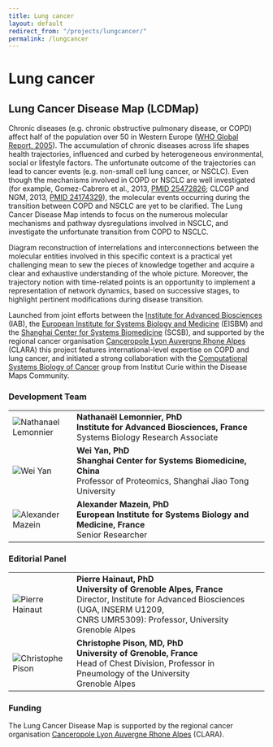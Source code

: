 ```yaml
---
title: Lung cancer
layout: default
redirect_from: "/projects/lungcancer/"
permalink: /lungcancer
---
```


# Lung cancer

## Lung Cancer Disease Map (LCDMap)

Chronic diseases (e.g. chronic obstructive pulmonary disease, or COPD) affect half of the population over 50 in Western Europe 
([WHO Global Report, 2005](http://www.who.int/chp/chronic_disease_report/contents/en/)). The accumulation of chronic diseases across life shapes health trajectories, influenced and curbed by heterogeneous environmental, social or lifestyle factors. The unfortunate outcome of the trajectories can lead to cancer events (e.g. non-small cell lung cancer, or NSCLC). Even though the mechanisms involved in COPD or NSCLC are well investigated (for example, Gomez-Cabrero et al., 2013, [PMID 25472826](https://www.ncbi.nlm.nih.gov/pubmed/?term=25472826); CLCGP and NGM, 2013, [PMID 24174329](https://www.ncbi.nlm.nih.gov/pubmed/?term=24174329)), the molecular events occurring during the transition between COPD and NSCLC are yet to be clarified. The Lung Cancer Disease Map intends to focus on the numerous molecular mechanisms and pathway dysregulations involved in NSCLC, and investigate the unfortunate transition from COPD to NSCLC.  

Diagram reconstruction of interrelations and interconnections between the molecular entities involved in this specific context is a practical yet challenging mean to sew the pieces of knowledge together and acquire a clear and exhaustive understanding of the whole picture. Moreover, the trajectory notion with time-related points is an opportunity to implement a representation of network dynamics, based on successive stages, to highlight pertinent modifications during disease transition.  

Launched from joint efforts between the <a href="https://iab.univ-grenoble-alpes.fr/" target="_blank">Institute for Advanced Biosciences</a> (IAB), the <a href="http://www.eisbm.org/" target="_blank">European Institute for Systems Biology and Medicine</a> (EISBM) and the <a href="http://scsb.sjtu.edu.cn/xtswyx/homeen.do?method=getHomeList" target="_blank">Shanghai Center for Systems Biomedicine</a> (SCSB), and supported by the regional cancer organisation <a href="http://www.canceropole-clara.com/" target="_blank">Canceropole Lyon Auvergne Rhone Alpes</a> (CLARA) this project features international-level expertise on COPD and lung cancer, and initiated a strong collaboration with the <a href="https://sysbio.curie.fr/" target="_blank">Computational Systems Biology of Cancer</a> group from Institut Curie within the Disease Maps Community.  

### Development Team

<table>
<tr>
<td style="width: 110px;"><img src="../images/team/NathanaelLemonnier.jpg" alt="Nathanael Lemonnier" /></td>
<td><strong>Nathanaël Lemonnier, PhD</strong><br />
<strong>Institute for Advanced Biosciences, France</strong><br />Systems Biology Research Associate</td>
</tr>
<tr>
<td><img src="../images/team/WeiYan.jpg" alt="Wei Yan" /></td>
<td><strong>Wei Yan, PhD</strong><br /><strong>Shanghai Center for Systems Biomedicine, China</strong><br />Professor of Proteomics, Shanghai Jiao Tong University</td>
</tr>
<tr>
<td><img src="../images/team/AlexanderMazein.jpg" alt="Alexander Mazein" /></td>
<td><strong>Alexander Mazein, PhD</strong><br /><strong>European Institute for Systems Biology and Medicine, France</strong><br />Senior Researcher</td>
</tr>
</table>

### Editorial Panel

<table>
<tr>
<td style="width: 110px;"><img src="../images/team/PierreHainaut.jpg" alt="Pierre Hainaut" /></td>
<td><strong>Pierre Hainaut, PhD</strong><br />
<strong>University of Grenoble Alpes, France</strong><br />Director, Institute for Advanced Biosciences (UGA, INSERM U1209, <br />CNRS UMR5309): Professor, University Grenoble Alpes</td>
</tr>
<tr>
<td><img src="../images/team/ChristophePison.jpg" alt="Christophe Pison" /></td>
<td><strong>Christophe Pison, MD, PhD</strong><br />
<strong>University of Grenoble, France</strong>
<br />Head of Chest Division, Professor in Pneumology of the University <br />Grenoble Alpes</td>
</tr>
</table>

### Funding

The Lung Cancer Disease Map is supported by the regional cancer organisation [Canceropole Lyon Auvergne Rhone Alpes](http://www.canceropole-clara.com/) (CLARA).
